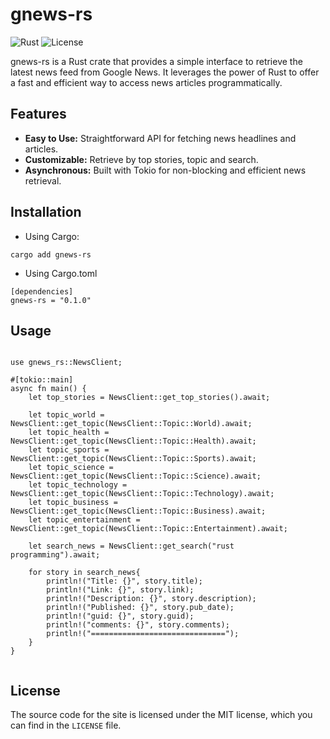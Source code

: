 # gnews-rs

![Rust](https://img.shields.io/badge/language-Rust-orange)
![License](https://img.shields.io/badge/license-MIT-blue)

gnews-rs is a Rust crate that provides a simple interface to retrieve the latest news feed from Google News. It leverages the power of Rust to offer a fast and efficient way to access news articles programmatically.

## Features

- **Easy to Use:** Straightforward API for fetching news headlines and articles.
- **Customizable:** Retrieve by top stories, topic and search.
- **Asynchronous:** Built with Tokio for non-blocking and efficient news retrieval.

## Installation

- Using Cargo:

```
cargo add gnews-rs
```

- Using Cargo.toml
```
[dependencies]
gnews-rs = "0.1.0"
```

## Usage

```

use gnews_rs::NewsClient;

#[tokio::main]
async fn main() {
    let top_stories = NewsClient::get_top_stories().await;

    let topic_world = NewsClient::get_topic(NewsClient::Topic::World).await;
    let topic_health = NewsClient::get_topic(NewsClient::Topic::Health).await;
    let topic_sports = NewsClient::get_topic(NewsClient::Topic::Sports).await;
    let topic_science = NewsClient::get_topic(NewsClient::Topic::Science).await;
    let topic_technology = NewsClient::get_topic(NewsClient::Topic::Technology).await;
    let topic_business = NewsClient::get_topic(NewsClient::Topic::Business).await;
    let topic_entertainment = NewsClient::get_topic(NewsClient::Topic::Entertainment).await;

    let search_news = NewsClient::get_search("rust programming").await;

    for story in search_news{
        println!("Title: {}", story.title);
        println!("Link: {}", story.link);
        println!("Description: {}", story.description);
        println!("Published: {}", story.pub_date);
        println!("guid: {}", story.guid);
        println!("comments: {}", story.comments);
        println!("==============================");
    }
}


```

## License

The source code for the site is licensed under the MIT license, which you can find in
the ```LICENSE``` file.
